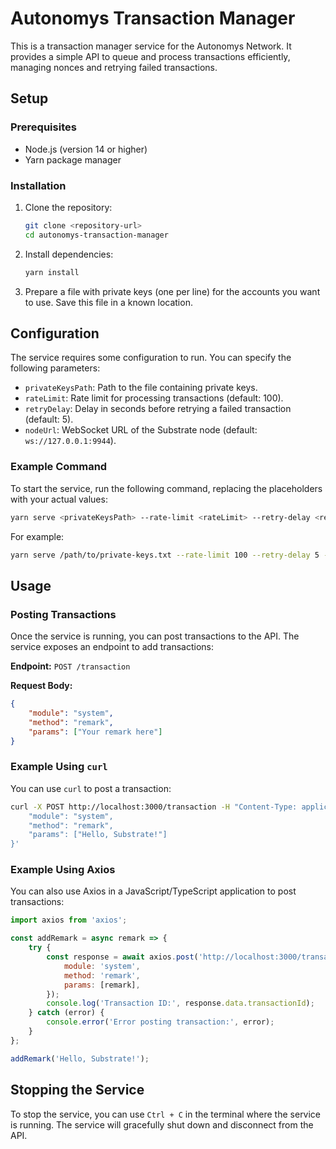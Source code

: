 # Autonomys Transaction Manager

This is a transaction manager service for the Autonomys Network. It provides a simple API to queue and process transactions efficiently, managing nonces and retrying failed transactions.

## Setup

### Prerequisites

-   Node.js (version 14 or higher)
-   Yarn package manager

### Installation

1. Clone the repository:

    ```bash
    git clone <repository-url>
    cd autonomys-transaction-manager
    ```

2. Install dependencies:

    ```bash
    yarn install
    ```

3. Prepare a file with private keys (one per line) for the accounts you want to use. Save this file in a known location.

## Configuration

The service requires some configuration to run. You can specify the following parameters:

-   `privateKeysPath`: Path to the file containing private keys.
-   `rateLimit`: Rate limit for processing transactions (default: 100).
-   `retryDelay`: Delay in seconds before retrying a failed transaction (default: 5).
-   `nodeUrl`: WebSocket URL of the Substrate node (default: `ws://127.0.0.1:9944`).

### Example Command

To start the service, run the following command, replacing the placeholders with your actual values:

```bash
yarn serve <privateKeysPath> --rate-limit <rateLimit> --retry-delay <retryDelay> --node-url <nodeUrl>
```

For example:

```bash
yarn serve /path/to/private-keys.txt --rate-limit 100 --retry-delay 5 --node-url ws://127.0.0.1:9944
```

## Usage

### Posting Transactions

Once the service is running, you can post transactions to the API. The service exposes an endpoint to add transactions:

**Endpoint:** `POST /transaction`

**Request Body:**

```json
{
    "module": "system",
    "method": "remark",
    "params": ["Your remark here"]
}
```

### Example Using `curl`

You can use `curl` to post a transaction:

```bash
curl -X POST http://localhost:3000/transaction -H "Content-Type: application/json" -d '{
    "module": "system",
    "method": "remark",
    "params": ["Hello, Substrate!"]
}'
```

### Example Using Axios

You can also use Axios in a JavaScript/TypeScript application to post transactions:

```javascript
import axios from 'axios';

const addRemark = async remark => {
    try {
        const response = await axios.post('http://localhost:3000/transaction', {
            module: 'system',
            method: 'remark',
            params: [remark],
        });
        console.log('Transaction ID:', response.data.transactionId);
    } catch (error) {
        console.error('Error posting transaction:', error);
    }
};

addRemark('Hello, Substrate!');
```

## Stopping the Service

To stop the service, you can use `Ctrl + C` in the terminal where the service is running. The service will gracefully shut down and disconnect from the API.
